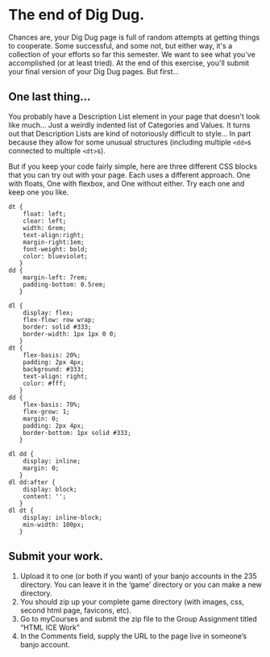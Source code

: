 # The end of Dig Dug.

Chances are, your Dig Dug page is full of random attempts at getting things to cooperate.  Some successful, and some not, but either way, it's a collection of your efforts so far this semester.  We want to see what you've accomplished (or at least tried).  At the end of this exercise, you'll submit your final version of your Dig Dug pages.  But first...

## One last thing...

You probably have a Description List element in your page that doesn't look like much... Just a weirdly indented list of Categories and Values.  It turns out that Description Lists are kind of notoriously difficult to style... In part because they allow for some unusual structures (including multiple `<dd>`s connected to multiple `<dt>`s).  

But if you keep your code fairly simple, here are three different CSS blocks that you can try out with your page.  Each uses a different approach.  One with floats, One with flexbox, and One without either.  Try each one and keep one you like.

```
dt {
    float: left;
    clear: left;
    width: 6rem;
    text-align:right;
    margin-right:1em;
    font-weight: bold;
    color: blueviolet;
   }
dd {
    margin-left: 7rem;
    padding-bottom: 0.5rem;
   }	
```

```
dl {
    display: flex;
    flex-flow: row wrap;
    border: solid #333;
    border-width: 1px 1px 0 0;
   }
dt {
    flex-basis: 20%;
    padding: 2px 4px;
    background: #333;
    text-align: right;
    color: #fff;
   }
dd {
    flex-basis: 70%;
    flex-grow: 1;
    margin: 0;
    padding: 2px 4px;
    border-bottom: 1px solid #333;
   }
```

```
dl dd {
    display: inline;
    margin: 0;
   }
dl dd:after {
    display: block;
    content: '';
   }
dl dt {
    display: inline-block;
    min-width: 100px;
   }
```

## Submit your work.
1.	Upload it to one (or both if you want) of your banjo accounts in the 235 directory.  You can leave it in the ‘game’ directory or you can make a new directory.
2.	You should zip up your complete game directory (with images, css, second html page, favicons, etc).
3.	Go to myCourses and submit the zip file to the Group Assignment titled “HTML ICE Work”
4.	In the Comments field, supply the URL to the page live in someone’s banjo account.



